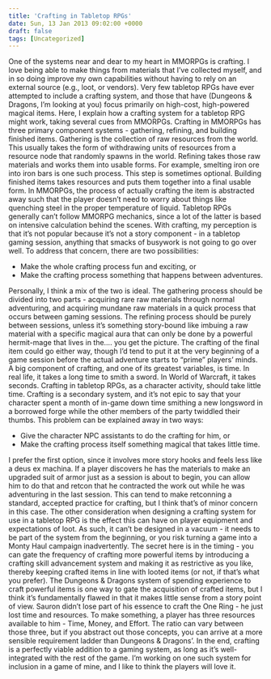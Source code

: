 ```yaml
---
title: 'Crafting in Tabletop RPGs'
date: Sun, 13 Jan 2013 09:02:00 +0000
draft: false
tags: [Uncategorized]
---
```


One of the systems near and dear to my heart in MMORPGs is crafting. I love being able to make things from materials that I’ve collected myself, and in so doing improve my own capabilities without having to rely on an external source (e.g., loot, or vendors). Very few tabletop RPGs have ever attempted to include a crafting system, and those that have (Dungeons & Dragons, I’m looking at you) focus primarily on high-cost, high-powered magical items. Here, I explain how a crafting system for a tabletop RPG might work, taking several cues from MMORPGs. Crafting in MMORPGs has three primary component systems - gathering, refining, and building finished items. Gathering is the collection of raw resources from the world. This usually takes the form of withdrawing units of resources from a resource node that randomly spawns in the world. Refining takes those raw materials and works them into usable forms. For example, smelting iron ore into iron bars is one such process. This step is sometimes optional. Building finished items takes resources and puts them together into a final usable form. In MMORPGs, the process of actually crafting the item is abstracted away such that the player doesn’t need to worry about things like quenching steel in the proper temperature of liquid. Tabletop RPGs generally can’t follow MMORPG mechanics, since a lot of the latter is based on intensive calculation behind the scenes. With crafting, my perception is that it’s not popular because it’s not a story component - in a tabletop gaming session, anything that smacks of busywork is not going to go over well. To address that concern, there are two possibilities:

*   Make the whole crafting process fun and exciting, or
*   Make the crafting process something that happens between adventures.

Personally, I think a mix of the two is ideal. The gathering process should be divided into two parts - acquiring rare raw materials through normal adventuring, and acquiring mundane raw materials in a quick process that occurs between gaming sessions. The refining process should be purely between sessions, unless it’s something story-bound like imbuing a raw material with a specific magical aura that can only be done by a powerful hermit-mage that lives in the…. you get the picture. The crafting of the final item could go either way, though I’d tend to put it at the very beginning of a game session before the actual adventure starts to “prime” players’ minds. A big component of crafting, and one of its greatest variables, is time. In real life, it takes a long time to smith a sword. In World of Warcraft, it takes seconds. Crafting in tabletop RPGs, as a character activity, should take little time. Crafting is a secondary system, and it’s not epic to say that your character spent a month of in-game down time smithing a new longsword in a borrowed forge while the other members of the party twiddled their thumbs. This problem can be explained away in two ways:

*   Give the character NPC assistants to do the crafting for him, or
*   Make the crafting process itself something magical that takes little time.

I prefer the first option, since it involves more story hooks and feels less like a deus ex machina. If a player discovers he has the materials to make an upgraded suit of armor just as a session is about to begin, you can allow him to do that and retcon that he contracted the work out while he was adventuring in the last session. This can tend to make retconning a standard, accepted practice for crafting, but I think that’s of minor concern in this case. The other consideration when designing a crafting system for use in a tabletop RPG is the effect this can have on player equipment and expectations of loot. As such, it can’t be designed in a vacuum - it needs to be part of the system from the beginning, or you risk turning a game into a Monty Haul campaign inadvertently. The secret here is in the timing - you can gate the frequency of crafting more powerful items by introducing a crafting skill advancement system and making it as restrictive as you like, thereby keeping crafted items in line with looted items (or not, if that’s what you prefer). The Dungeons & Dragons system of spending experience to craft powerful items is one way to gate the acquisition of crafted items, but I think it’s fundamentally flawed in that it makes little sense from a story point of view. Sauron didn’t lose part of his essence to craft the One Ring - he just lost time and resources. To make something, a player has three resources available to him - Time, Money, and Effort. The ratio can vary between those three, but if you abstract out those concepts, you can arrive at a more sensible requirement ladder than Dungeons & Dragons’. In the end, crafting is a perfectly viable addition to a gaming system, as long as it’s well-integrated with the rest of the game. I’m working on one such system for inclusion in a game of mine, and I like to think the players will love it.